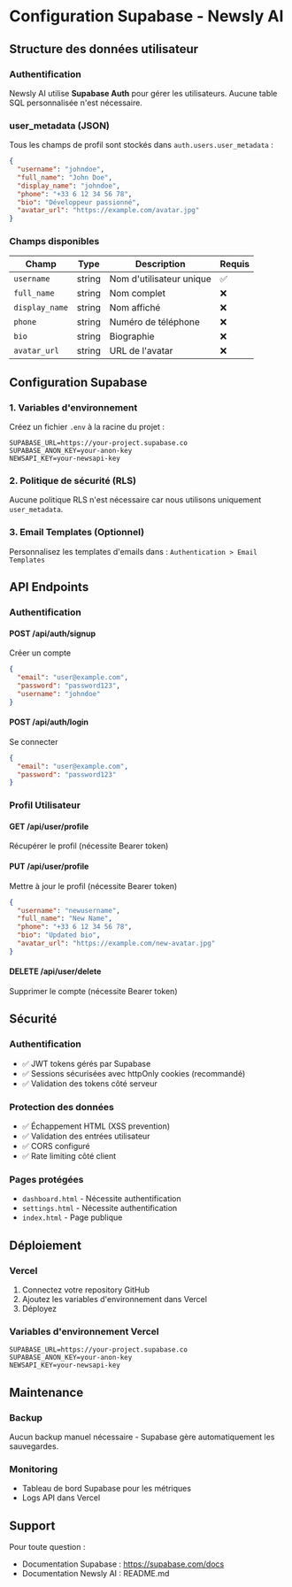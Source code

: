 # Configuration Supabase - Newsly AI

## Structure des données utilisateur

### Authentification
Newsly AI utilise **Supabase Auth** pour gérer les utilisateurs. Aucune table SQL personnalisée n'est nécessaire.

### user_metadata (JSON)
Tous les champs de profil sont stockés dans `auth.users.user_metadata` :

```json
{
  "username": "johndoe",
  "full_name": "John Doe",
  "display_name": "johndoe",
  "phone": "+33 6 12 34 56 78",
  "bio": "Développeur passionné",
  "avatar_url": "https://example.com/avatar.jpg"
}
```

### Champs disponibles

| Champ | Type | Description | Requis |
|-------|------|-------------|--------|
| `username` | string | Nom d'utilisateur unique | ✅ |
| `full_name` | string | Nom complet | ❌ |
| `display_name` | string | Nom affiché | ❌ |
| `phone` | string | Numéro de téléphone | ❌ |
| `bio` | string | Biographie | ❌ |
| `avatar_url` | string | URL de l'avatar | ❌ |

## Configuration Supabase

### 1. Variables d'environnement

Créez un fichier `.env` à la racine du projet :

```env
SUPABASE_URL=https://your-project.supabase.co
SUPABASE_ANON_KEY=your-anon-key
NEWSAPI_KEY=your-newsapi-key
```

### 2. Politique de sécurité (RLS)

Aucune politique RLS n'est nécessaire car nous utilisons uniquement `user_metadata`.

### 3. Email Templates (Optionnel)

Personnalisez les templates d'emails dans :
`Authentication > Email Templates`

## API Endpoints

### Authentification

#### POST /api/auth/signup
Créer un compte
```json
{
  "email": "user@example.com",
  "password": "password123",
  "username": "johndoe"
}
```

#### POST /api/auth/login
Se connecter
```json
{
  "email": "user@example.com",
  "password": "password123"
}
```

### Profil Utilisateur

#### GET /api/user/profile
Récupérer le profil (nécessite Bearer token)

#### PUT /api/user/profile
Mettre à jour le profil (nécessite Bearer token)
```json
{
  "username": "newusername",
  "full_name": "New Name",
  "phone": "+33 6 12 34 56 78",
  "bio": "Updated bio",
  "avatar_url": "https://example.com/new-avatar.jpg"
}
```

#### DELETE /api/user/delete
Supprimer le compte (nécessite Bearer token)

## Sécurité

### Authentification
- ✅ JWT tokens gérés par Supabase
- ✅ Sessions sécurisées avec httpOnly cookies (recommandé)
- ✅ Validation des tokens côté serveur

### Protection des données
- ✅ Échappement HTML (XSS prevention)
- ✅ Validation des entrées utilisateur
- ✅ CORS configuré
- ✅ Rate limiting côté client

### Pages protégées
- `dashboard.html` - Nécessite authentification
- `settings.html` - Nécessite authentification
- `index.html` - Page publique

## Déploiement

### Vercel
1. Connectez votre repository GitHub
2. Ajoutez les variables d'environnement dans Vercel
3. Déployez

### Variables d'environnement Vercel
```
SUPABASE_URL=https://your-project.supabase.co
SUPABASE_ANON_KEY=your-anon-key
NEWSAPI_KEY=your-newsapi-key
```

## Maintenance

### Backup
Aucun backup manuel nécessaire - Supabase gère automatiquement les sauvegardes.

### Monitoring
- Tableau de bord Supabase pour les métriques
- Logs API dans Vercel

## Support

Pour toute question :
- Documentation Supabase : https://supabase.com/docs
- Documentation Newsly AI : README.md
